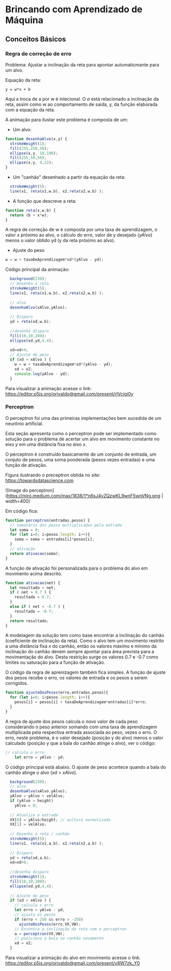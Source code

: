 # Brincando com Aprendizado de Máquina

## Conceitos Básicos 

### Regra de correção de erro 

Problema: Ajustar a inclinação da reta para apontar automaticmante para um alvo.

Equação da reta: 
```
y = w*x + b 
```
Aqui a troca de a por w é intecional. O _a_ está relacionado a inclinação da reta, assim como w ao comportamento de saida, y, da função elaborada com a equação da reta. 

A animação para ilustar este problema é composta de um: 

* Um alvo: 
```javascript
function desenhaAlvo(x,y) {
  strokeWeight(1);
  fill(255,250,50);
  ellipse(x,y, 10,100); 
  fill(255,50,50);
  ellipse(x,y, 4,22);  
}
```

* Um "canhão" desenhado a partir da equação da reta:  
```javascript 
  strokeWeight(5);
  line(x1, reta(x1,w,b), x2,reta(x2,w,b) ); 
``` 

* A função que descreve a reta: 
```javascript 
function reta(x,w,b) {
  return (b + x*w); 
}
``` 

A regra de correção de w é composta por uma taxa de aprendizagem, o valor x próximo ao alvo, o cálculo do erro, valor de y desejado (_yAlvo_) menos o valor obtido yd (y da reta próximo ao alvo).   

* Ajuste do peso
```javascript 
w = w + taxaDeAprendizagem*xd*(yAlvo - yd);  
``` 

Código principal da animação: 
```javascript 
  background(230);
  // Desenha a reta 
  strokeWeight(5);
  line(x1, reta(x1,w,b), x2,reta(x2,w,b) ); 
  
  // alvo 
  desenhaAlvo(xAlvo,yAlvo); 
  
  // Disparo 
  yd = reta(xd,w,b);
  
  //desenha disparo
  fill(10,10,200);
  ellipse(xd,yd,4,4);
  
  xd=xd+4; 
  // Ajuste do peso 
  if (xd > xAlvo ) {
    w = w + taxaDeAprendizagem*xd*(yAlvo - yd); 
    xd = x2; 
    console.log(yAlvo - yd);
  }
``` 

Para visualizar a animação acesse o link: 
https://editor.p5js.org/orivaldo@gmail.com/present/rIVcjgi0y

### Perceptron 

O perceptron foi uma das primeiras implementações bem sucedida de um neurônio artificial. 

Esta seção apresenta como o perceptron pode ser implementado como solução para o problema de acertar um alvo em movimento constante no eixo _y_ em uma distância fixa no eixo _x_. 

O perceptron é construído basicamente de um conjunto de entrada, um conjuto de pesos, uma soma ponderada (pesos vezes entradas) e uma função de ativação.

Figura ilustrando o preceptron obtida no site: https://towardsdatascience.com 

![Image do perceptron](https://miro.medium.com/max/1838/1*n6sJ4yZQzwKL9wnF5wnVNg.png | width=400)

Em código fica:
```javascript
function perceptron(entradas,pesos) {
  // somatário dos pesos multiplicados pela entrada    
  let soma = 0; 
  for (let i=0; i<pesos.length; i++){
    soma = soma + entradas[i]*pesos[i]; 
  }
  // ativação
  return ativacao(soma); 
}
```

A função de ativação foi personalizada para o problema do alvo em movimento acima descrito. 
```javascript
function ativacao(net) {
  let resultado = net; 
  if ( net > 0.7 ) {
    resultado = 0.7;       
  }
  else if ( net < -0.7 ) {
    resultado = -0.7;
  }
  return resultado;   
}
```

A modelagem da solução tem como base encontrar a inclinação do canhão (coeficiente de inclinação da reta). Como o alvo tem um movimento restrito a uma distância fixa _x_ do canhão, então os valores máximo e mínimo da inclinação do canhão devem sempre apontar para área prevista para a movimentação do alvo. Desta restrição surge os valores 0.7 e -0.7 como limites ou saturação para a função de ativação. 

O código da regra de aprenizagem também fica simples. A função de ajuste dos pesos recebe o erro, os valores de entrada e os pesos a serem corrigidos. 
```javascript
function ajusteDosPesos(erro,entradas,pesos){
  for (let i=0; i<pesos.length; i++){
    pesos[i] = pesos[i] + taxaDeAprendizagem*entradas[i]*erro;
  }
}
```

A regra de ajuste dos pesos calcula o novo valor de cada peso considerando o peso anterior somando com uma taxa de aprendizagem multiplicada pela respectiva entrada associada ao peso, vezes o erro. O erro, neste problema, é o valor desejado (posição y do alvo) menos o valor calculado (posição y que a bala do canhão atinge o alvo), ver o código: 
```javascript
// calcula o erro 
    let erro = yAlvo - yd; 
```

O código principal está abaixo. O ajuste de peso acontece quando a bala do canhão atinge o alvo (_xd > xAlvo_).
```javascript
  background(230);
  // alvo 
  desenhaAlvo(xAlvo,yAlvo); 
  yAlvo = yAlvo + velAlvo;
  if (yAlvo > height) 
    yAlvo = 0; 
  
  // Atualiza a entrada 
  VX[0] = yAlvo/height; // aultura normalizada  
  VX[1] = velAlvo; 
  
  // Desenha a reta / canhão 
  strokeWeight(5);
  line(x1, reta(x1,a,b), x2,reta(x2,a,b) ); 
  
  // Disparo 
  yd = reta(xd,a,b);
  xd=xd+8; 
  
  //desenha disparo
  strokeWeight(1);
  fill(10,10,200);
  ellipse(xd,yd,4,4);
  
  // Ajuste do peso 
  if (xd > xAlvo ) {
    // calcula o erro 
    let erro = yAlvo - yd; 
    // ajusta os pesos 
    if (erro < 250 && erro > -250)
      ajusteDosPesos(erro,VX,VW); 
    // Encontra a inclinação da reta com o perceptron 
    a = perceptron(VX,VW); 
    // posiciona a bala no canhão novamente 
    xd = x2;
  }
```

Para visualizar a animação do alvo em movimento acesse o link: 
https://editor.p5js.org/orivaldo@gmail.com/present/v8W7zk_Y0
